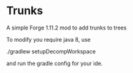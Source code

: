 # Trunks
A simple Forge 1.11.2 mod to add trunks to trees

To modify you require java 8, use 

./gradlew setupDecompWorkspace

and run the gradle config for your ide.
